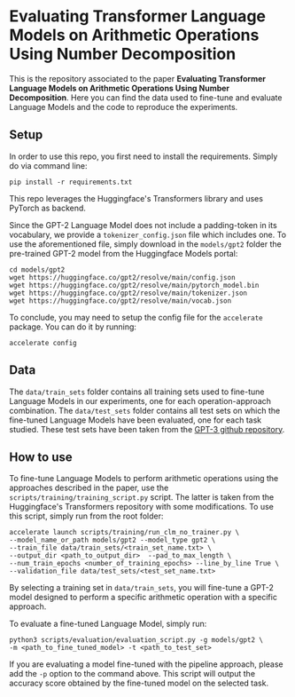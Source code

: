 # Evaluating Transformer Language Models on Arithmetic Operations Using Number Decomposition

This is the repository associated to the paper **Evaluating Transformer Language Models on Arithmetic Operations Using Number Decomposition**.
Here you can find the data used to fine-tune and evaluate Language Models
and the code to reproduce the experiments.

## Setup
In order to use this repo, you first need to install the requirements.
Simply do via command line: 

    pip install -r requirements.txt

This repo leverages the Huggingface's Transformers library and uses PyTorch as backend.

Since the GPT-2 Language Model does not include a padding-token in its vocabulary, 
we provide a `tokenizer_config.json` file which includes one.
To use the aforementioned file, simply download in the `models/gpt2` folder
the pre-trained GPT-2 model from the Huggingface Models portal:

    cd models/gpt2
    wget https://huggingface.co/gpt2/resolve/main/config.json
    wget https://huggingface.co/gpt2/resolve/main/pytorch_model.bin
    wget https://huggingface.co/gpt2/resolve/main/tokenizer.json
    wget https://huggingface.co/gpt2/resolve/main/vocab.json

To conclude, you may need to setup the config file for the `accelerate` package.
You can do it by running:

    accelerate config

## Data
The `data/train_sets` folder contains all training sets used to fine-tune Language
Models in our experiments, one for each operation-approach combination.
The `data/test_sets` folder contains all test sets on which the fine-tuned Language
Models have been evaluated, one for each task studied. These test sets have been taken from the
[GPT-3 github repository](https://github.com/openai/gpt-3).

## How to use
To fine-tune Language Models to perform arithmetic operations using the approaches
described in the paper, use the `scripts/training/training_script.py` script.
The latter is taken from the Huggingface's Transformers repository with some
modifications. To use this script, simply run from the root folder:

    accelerate launch scripts/training/run_clm_no_trainer.py \ 
    --model_name_or_path models/gpt2 --model_type gpt2 \
    --train_file data/train_sets/<train_set_name.txt> \
    --output_dir <path_to_output_dir>  --pad_to_max_length \
    --num_train_epochs <number_of_training_epochs> --line_by_line True \
    --validation_file data/test_sets/<test_set_name.txt>

By selecting a training set in `data/train_sets`, you will fine-tune a GPT-2 model
designed to perform a specific arithmetic operation with a specific approach.

To evaluate a fine-tuned Language Model, simply run:

    python3 scripts/evaluation/evaluation_script.py -g models/gpt2 \
    -m <path_to_fine_tuned_model> -t <path_to_test_set>

If you are evaluating a model fine-tuned with the pipeline approach, please add the
`-p` option to the command above. This script will output the accuracy score obtained by
the fine-tuned model on the selected task.
